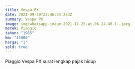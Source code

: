 ```yaml
---
title: Vespa PX
date: 2021-09-30T23:46:34.283Z
summary: Vespa PX
image: img/whatsapp-image-2021-11-25-at-06.24.40-1-.jpeg
merek: Piaggio
tahun: "1985"
km: "15000"
harga: "1"
sold: true
---
```

Piaggio Vespa PX surat lengkap pajak hidup